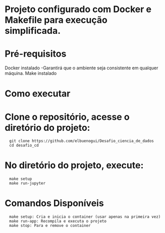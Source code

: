 # Projeto configurado com Docker e Makefile para execução simplificada.


# Pré-requisitos

   Docker instalado
     -Garantirá que o ambiente seja consistente em qualquer máquina.
   Make instalado

# Como executar

   # Clone o repositório, acesse o diretório do projeto:

      git clone https://github.com/elbuenogui/Desafio_ciencia_de_dados
      cd desafio_cd

   # No diretório do projeto, execute:

      make setup
      make run-jupyter

   # Comandos Disponíveis

      make setup: Cria e inicia o container (usar apenas na primeira vez)
      make run-app: Recompila e executa o projeto
      make stop: Para e remove o container


